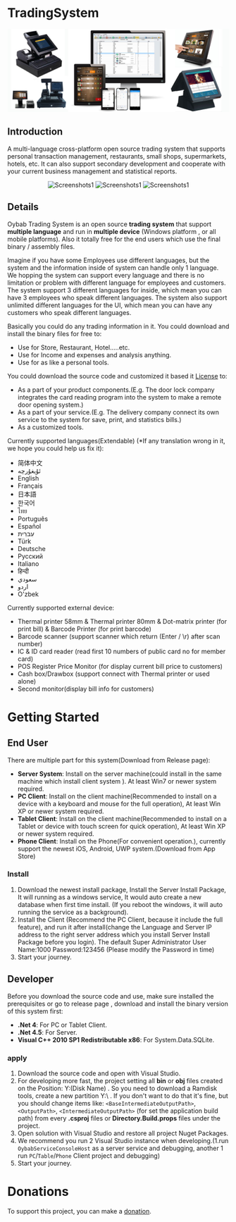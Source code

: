 # TradingSystem

<img src="banner.jpg" alt="Oybab Trading System banner">


## Introduction


A multi-language cross-platform open source trading system that supports personal transaction management, restaurants, small shops, supermarkets, hotels, etc. It can also support secondary development and cooperate with your current business management and statistical reports.


<p align="center">
 <img alt="Screenshots1" src="https://user-images.githubusercontent.com/68304210/164019598-8889cb1d-f111-48a7-902a-751370ea265d.gif" />
 <img alt="Screenshots1" src="https://user-images.githubusercontent.com/68304210/164019631-7423da56-4a4c-4237-b6ba-061815e78bae.gif" />
 <img alt="Screenshots1" src="https://user-images.githubusercontent.com/68304210/164019656-d222d951-b47c-457f-a81f-51161fbe7202.gif" />
</p>

## Details

Oybab Trading System is an open source **trading system** that support **multiple language** and run in **multiple device** (Windows platform , or all mobile platforms). Also it totally free for the end users which use the final binary / assembly files.


Imagine if you have some Employees use different languages, but the system and the information inside of system can handle only 1 language. We hopping the system can support every language and there is no limitation or problem with different language for employees and customers. The system support 3 different languages for inside, which mean you can have 3 employees who speak different languages. The system also support unlimited different languages for the UI, which mean you can have any customers who speak different languages.

Basically you could do any trading information in it. 
You could download and install the binary files for free to:
 - Use for Store, Restaurant, Hotel.....etc.
 - Use for Income and expenses and analysis anything.
 - Use for as like a personal tools.
 
You could download the source code and customized it based it [License](https://oybab.net/license.html) to:
 - As a part of your product components.(E.g. The door lock company integrates the card reading program into the system to make a remote door opening system.)
 - As a part of your service.(E.g. The delivery company connect its own service to the system for save, print, and statistics bills.)
 - As a customized tools.

 Currently supported languages(Extendable)   (*If any translation wrong in it, we hope you could help us fix it):
 - 简体中文
 - ئۇيغۇرچە
 - English
 - Français
 - 日本語
 - 한국어
 - ไทย
 - Português
 - Español
 - עִברִית
 - Türk
 - Deutsche
 - Русский
 - Italiano
 - हिन्दी
 - سعودي
 - اردو
 - O'zbek


Currently supported external device:
 - Thermal printer 58mm & Thermal printer 80mm & Dot-matrix printer (for print bill) & Barcode Printer (for print barcode)
 - Barcode scanner (support scanner which return (Enter / \r) after scan number)
 - IC & ID card reader (read first 10 numbers of public card no for member card)
 - POS Register Price Monitor (for display current bill price to customers)
 - Cash box/Drawbox (support connect with Thermal printer or used alone)
 - Second monitor(display bill info for customers)


# Getting Started


## End User

There are multiple part for this system(Download from Release page):
 - **Server System**: Install on the server machine(could install in the same machine which install client system ). At least Win7 or newer system required.
 - **PC Client**: Install on the client machine(Recommended to install on a device with a keyboard and mouse for the full operation), At least Win XP or newer system required.
 - **Tablet Client**: Install on the client machine(Recommended to install on a Tablet or device with touch screen for quick operation), At least Win XP or newer system required.
 - **Phone Client**: Install on the Phone(For convenient operation.), currently support the newest iOS, Android, UWP system.(Download from App Store)

### Install

 1. Download the newest install package, Install the Server Install Package, It will running as a windows service, It would auto create a new database when first time install. (If you reboot the windows, it will auto running the service as a background).
 2. Install the Client (Recommend the PC Client, because it include the full feature), and run it after install(change the Language and Server IP address to the right server address which you install Server Install Package before you login).
 The default Super Administrator User Name:1000   Password:123456     (Please modify the Password in time)
 3. Start your journey.



## Developer

Before you download the source code and use, make sure installed the prerequisites or go to release page , download and install the binary version of this system first:
 - **.Net 4**: For PC or Tablet Client.
 - **.Net 4.5**: For Server.
 - **Visual C++ 2010 SP1 Redistributable x86**: For System.Data.SQLite.

### apply

 1. Download the source code and open with Visual Studio.
 2. For developing more fast, the project setting all **bin** or **obj** files created on the Position: Y:\(Disk Name)  . So you need to download a Ramdisk tools, create a new partition Y:\  . If you don't want to do that it's fine, but you should change items like: `<BaseIntermediateOutputPath>`, `<OutputPath>`, `<IntermediateOutputPath>` (for set the application build path) from every **.csproj** files or **Directory.Build.props** files under the project.
 3. Open solution with Visual Studio and restore all project Nuget Packages.
 4. We recommend you run 2 Visual Studio instance when developing.(1.run `OybabServiceConsoleHost` as a server service and debugging, another 1 run `PC`/`Table`/`Phone` Client project and debugging)
 5. Start your journey.



# Donations

To support this project, you can make a [donation](https://oybab.net/tradingsystem/donate).
